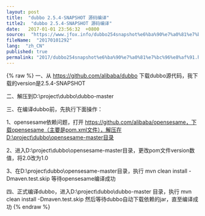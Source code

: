 ```yaml
---
layout: post
title:  "dubbo 2.5.4-SNAPSHOT 源码编译"
title2:  "dubbo 2.5.4-SNAPSHOT 源码编译"
date:   2017-01-01 23:56:32  +0800
source:  "https://www.jfox.info/dubbo254snapshot%e6%ba%90%e7%a0%81%e7%bc%96%e8%af%91.html"
fileName:  "20170101292"
lang:  "zh_CN"
published: true
permalink: "2017/dubbo254snapshot%e6%ba%90%e7%a0%81%e7%bc%96%e8%af%91.html"
---
```

{% raw %}
一、从  https://github.com/alibaba/dubbo  下载dubbo源代码，我下载的version是2.5.4-SNAPSHOT

二、解压到D:\project\dubbo\dubbo-master

三、在编译dubbo前，先执行下面操作：

1、opensesame依赖问题，打开 https://github.com/alibaba/opensesame，下载opensesame（主要是pom.xml文件），解压在D:\project\dubbo\opensesame-master目录

2、进入D:\project\dubbo\opensesame-master目录，更改pom文件version数值，将2.0改为1.0

3、在D:\project\dubbo\opensesame-master目录，执行 mvn clean install -Dmaven.test.skip  等待opensesame编译成功

四、正式编译dubbo，进入D:\project\dubbo\dubbo-master 目录，执行 mvn clean install -Dmaven.test.skip  然后等待dubbo自动下载依赖的jar，直至编译成功
{% endraw %}
